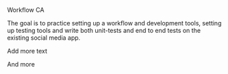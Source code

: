 Workflow CA

The goal is to practice setting up a workflow and development tools, setting up testing tools and write both unit-tests and end to end tests on the existing social media app. 

Add more text

And more